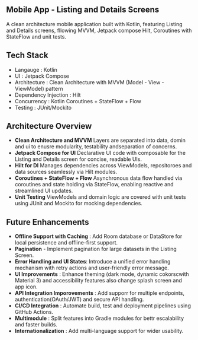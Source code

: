 ## Mobile App - Listing and Details Screens

A clean architecture mobile application built with Kotlin, featuring Listing and Details screens, fllowing MVVM, Jetpack compose Hilt, Coroutines with StateFlow and unit tests.

## Tech Stack

- Langauge : Kotlin
- UI : Jetpack Compose
- Architecture : Clean Architecture with MVVM (Model - View - ViewModel) pattern
- Dependency Injection : Hilt
- Concurrency : Kotlin Coroutines + StateFlow + Flow
- Testing :  JUnit/Mockito

## Architecture Overview
- **Clean Architecture and MVVM**
Layers are separated into data, domin and ui to enusre modularity, testability andseparation of concerns.
- **Jetpack Compose for UI**
Declarative UI code with composable for the Listing and Details screen for concise, readable UIs.
- **Hilt for DI**
Manages dependencies across ViewModels, repositoroes and data sources seamlessly via Hilt modules.
- **Coroutines + StateFlow + Flow**
Asynchronous data flow handled via coroutines and state holding via StateFlow, enabling reactive and streamlined UI updates.
- **Unit Testing**
ViewModels and domain logic are covered with unit tests using JUnit and Mockito for mocking dependencies.

## Future Enhancements
- **Offline Support with Caching** : Add Room database or DataStore for local persistence and offline-first support.
- **Pagination** - Implement pagination for large datasets in the Listing Screen.
-  **Error Handling and UI States**: Introduce a unified error handling mechanism with retry actions and user-friendly error message.
-  **UI Improvements** : Enhance theming (dark mode, dynamic cokorscwith Material 3) and accessibility features also change splash screen and app icon.
-  **API Integration Imporovements** : Add supporr for multiple endpoints, authentication(OAuth/JWT) and secure API handling.
-  **CI/CD Integration** : Automate build, test and deployment pipelines using GitHub Actions.
-   **Multimodule** : Split features into Gradle modules for bettr escalability and faster builds.
-   **Internationalization** : Add multi-language support for wider usability.
